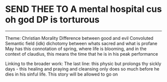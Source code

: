 # SEND THEE TO A mental hospital cus oh god DP is torturous
---
Theme: Christian Morality
Difference between good and evil
Convoluted
Semantic field (idk)
dichotomy between whats sacred and what is profane
May has this connotation of spring, where life is blooming, and in the context of claudius, this means the time that he is in his peak performance


Linking to the broader work: The last line: this physic but prolongs thy sickly days - this healing and praying and cleansing only does so much before he dies in his sinful life. This story will be allowed to go on

